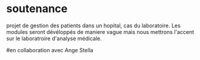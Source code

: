 # soutenance
projet de gestion des patients dans un hopital, cas du laboratoire.
Les modules seront dévéloppés de maniere vague mais nous mettrons l'accent sur le laboratroire d'analyse médicale.





#en collaboration avec Ange Stella

